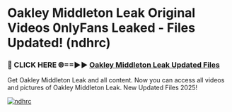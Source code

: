 # Oakley Middleton Leak Original Videos 0nlyFans Leaked - Files Updated! (ndhrc)

<h3>🔴 CLICK HERE 🌐==►► <a href="https://tinyurl.com/x26r9saj" rel="nofollow">Oakley Middleton Leak Updated Files</a></h3>

Get Oakley Middleton Leak and all content. Now you can access all videos and pictures of Oakley Middleton Leak. New Updated Files 2025!

[![ndhrc](https://i.imgur.com/LkgZPqh.gif)](https://tinyurl.com/x26r9saj)
